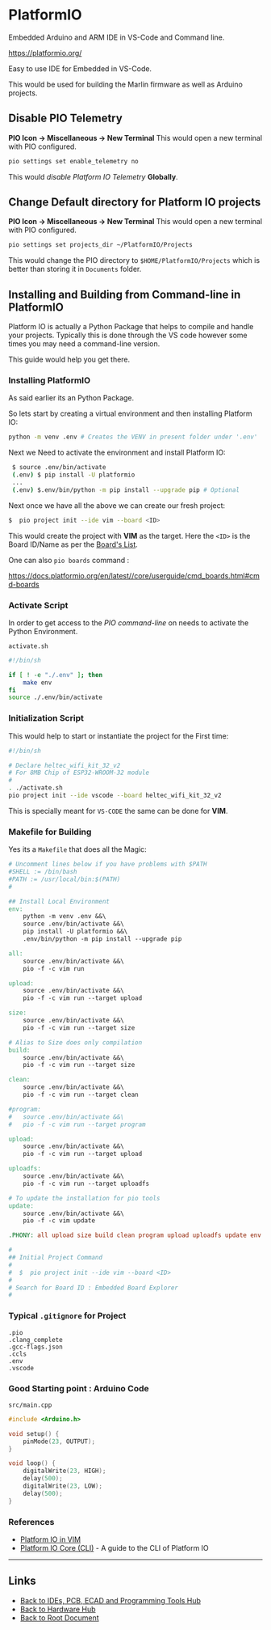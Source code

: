 # PlatformIO

Embedded Arduino and ARM IDE in VS-Code and Command line.

<https://platformio.org/>

Easy to use IDE for Embedded in VS-Code.

This would be used for building the Marlin firmware as well as Arduino projects.

## Disable PIO Telemetry

**PIO Icon -> Miscellaneous -> New Terminal**
This would open a new terminal with PIO configured.

```sh
pio settings set enable_telemetry no
```

This would *disable Platform IO Telemetry* **Globally**.

## Change Default directory for Platform IO projects

**PIO Icon -> Miscellaneous -> New Terminal**
This would open a new terminal with PIO configured.

```sh
pio settings set projects_dir ~/PlatformIO/Projects
```

This would change the PIO directory to `$HOME/PlatformIO/Projects`
which is better than storing it in `Documents` folder.

## Installing and Building from Command-line in PlatformIO

Platform IO is actually a Python Package that helps to compile and handle your projects.
Typically this is done through the VS code however some times you may need a command-line version.

This guide would help you get there.

### Installing PlatformIO

As said earlier its an Python Package.

So lets start by creating a virtual environment and then installing Platform IO:
```sh
python -m venv .env # Creates the VENV in present folder under '.env'
```

Next we Need to activate the environment and install Platform IO:
```sh
 $ source .env/bin/activate
 (.env) $ pip install -U platformio
 ...
 (.env) $.env/bin/python -m pip install --upgrade pip # Optional
```

Next once we have all the above we can create our fresh project:
```sh
$  pio project init --ide vim --board <ID>
```
This would create the project with **VIM** as the target.
Here the `<ID>` is the Board ID/Name as per the [Board's List](https://platformio.org/boards).

One can also `pio boards` command :

<https://docs.platformio.org/en/latest//core/userguide/cmd_boards.html#cmd-boards>

### Activate Script

In order to get access to the *PIO command-line* on needs to activate the Python Environment.

`activate.sh`

```bash
#!/bin/sh

if [ ! -e "./.env" ]; then
    make env
fi
source ./.env/bin/activate
```

### Initialization Script

This would help to start or instantiate the project for the First time:

```bash
#!/bin/sh

# Declare heltec_wifi_kit_32_v2
# For 8MB Chip of ESP32-WROOM-32 module
#
. ./activate.sh
pio project init --ide vscode --board heltec_wifi_kit_32_v2

```

This is specially meant for `VS-CODE` the same can be done for **VIM**.

### Makefile for Building

Yes its a `Makefile` that does all the Magic:

```makefile
# Uncomment lines below if you have problems with $PATH
#SHELL := /bin/bash
#PATH := /usr/local/bin:$(PATH)
#

## Install Local Environment
env:
	python -m venv .env &&\
	source .env/bin/activate &&\
	pip install -U platformio &&\
	.env/bin/python -m pip install --upgrade pip

all:
	source .env/bin/activate &&\
	pio -f -c vim run

upload:
	source .env/bin/activate &&\
	pio -f -c vim run --target upload

size:
	source .env/bin/activate &&\
	pio -f -c vim run --target size

# Alias to Size does only compilation
build:
	source .env/bin/activate &&\
	pio -f -c vim run --target size

clean:
	source .env/bin/activate &&\
	pio -f -c vim run --target clean

#program:
#	source .env/bin/activate &&\
#	pio -f -c vim run --target program

upload:
	source .env/bin/activate &&\
	pio -f -c vim run --target upload

uploadfs:
	source .env/bin/activate &&\
	pio -f -c vim run --target uploadfs

# To update the installation for pio tools
update:
	source .env/bin/activate &&\
	pio -f -c vim update

.PHONY: all upload size build clean program upload uploadfs update env

#
## Initial Project Command
#
#  $  pio project init --ide vim --board <ID>
#
# Search for Board ID : Embedded Board Explorer
#

```

### Typical `.gitignore` for Project

```
.pio
.clang_complete
.gcc-flags.json
.ccls
.env
.vscode
```

### Good Starting point : Arduino Code

`src/main.cpp`
```c++
#include <Arduino.h>

void setup() {
    pinMode(23, OUTPUT);
}

void loop() {
    digitalWrite(23, HIGH);
    delay(500);
    digitalWrite(23, LOW);
    delay(500);
}
```

### References

- [Platform IO in VIM](https://docs.platformio.org/en/latest//integration/ide/vim.html)
- [Platform IO Core (CLI)](https://docs.platformio.org/en/latest//core/index.html#piocore) - A guide to the CLI of Platform IO


----
<!-- Footer Begins Here -->
## Links

- [Back to IDEs, PCB, ECAD and Programming Tools Hub](./README.md)
- [Back to Hardware Hub](../README.md)
- [Back to Root Document](../../README.md)
